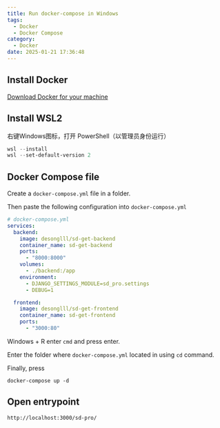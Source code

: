 ```yaml
---
title: Run docker-compose in Windows
tags:
  - Docker
  - Docker Compose
category:
  - Docker
date: 2025-01-21 17:36:48
---
```



## Install Docker

[Download Docker for your machine](https://www.docker.com/products/docker-desktop/) 

## Install WSL2

右键Windows图标，打开 PowerShell（以管理员身份运行）

```powershell
wsl --install
wsl --set-default-version 2
```

## Docker Compose file

Create a `docker-compose.yml` file in a folder.

Then paste the following configuration into `docker-compose.yml`

```yml
# docker-compose.yml
services:
  backend:
    image: desonglll/sd-get-backend
    container_name: sd-get-backend
    ports:
      - "8000:8000"
    volumes:
      - ./backend:/app
    environment:
      - DJANGO_SETTINGS_MODULE=sd_pro.settings
      - DEBUG=1

  frontend:
    image: desonglll/sd-get-frontend
    container_name: sd-get-frontend
    ports:
      - "3000:80"
```

Windows + R enter `cmd` and press enter.

Enter the folder where `docker-compose.yml` located in using `cd` command.

Finally, press

```shell
docker-compose up -d
```

## Open entrypoint

```
http://localhost:3000/sd-pro/
```